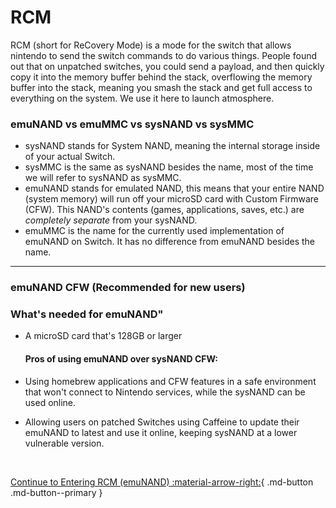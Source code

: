 # RCM

RCM (short for ReCovery Mode) is a mode for the switch that allows nintendo to send the switch commands to do various things. People found out that on unpatched switches, you could send a payload, and then quickly copy it into the memory buffer behind the stack, overflowing the memory buffer into the stack, meaning you smash the stack and get full access to everything on the system. We use it here to launch atmosphere.

### emuNAND vs emuMMC vs sysNAND vs sysMMC
- sysNAND stands for System NAND, meaning the internal storage inside of your actual Switch.
- sysMMC is the same as sysNAND besides the name, most of the time we will refer to sysNAND as sysMMC.
- emuNAND stands for emulated NAND, this means that your entire NAND (system memory) will run off your microSD card with Custom Firmware (CFW). This NAND's contents (games, applications, saves, etc.) are *completely separate* from your sysNAND.
- emuMMC is the name for the currently used implementation of emuNAND on Switch. It has no difference from emuNAND besides the name.

----

### emuNAND CFW (**Recommended for new users**)

### What's needed for emuNAND"
- A microSD card that's 128GB or larger

	#### Pros of using emuNAND over sysNAND CFW:
	
- Using homebrew applications and CFW features in a safe environment that won't connect to Nintendo services, while the sysNAND can be used online.
- Allowing users on patched Switches using Caffeine to update their emuNAND to latest and use it online, keeping sysNAND at a lower vulnerable version.

&nbsp;

[Continue to Entering RCM (emuNAND) :material-arrow-right:](entering_rcm.md){ .md-button .md-button--primary }
